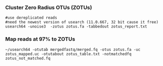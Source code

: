 

###  Cluster Zero Radius OTUs (ZOTUs)
```
#use dereplicated reads
#need the newest version of usearch (11.0.667, 32 bit cause it free)
usearch64 -unoise3  -zotus zotus.fa -tabbedout zotus_report.txt
```

### Map reads at 97% to ZOTUs
```
~/usearch64 -otutab mergedfastq/merged.fq -otus zotus.fa -uc zotus_mapped.uc -otutabout zotus_table.txt -notmatchedfq zotus_not_matched.fq
```
